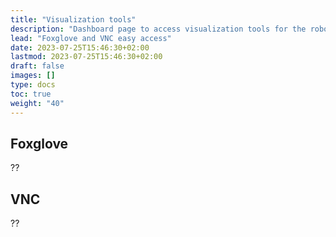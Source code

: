 ```yaml
---
title: "Visualization tools"
description: "Dashboard page to access visualization tools for the robot (Foxglove and VNC)."
lead: "Foxglove and VNC easy access"
date: 2023-07-25T15:46:30+02:00
lastmod: 2023-07-25T15:46:30+02:00
draft: false
images: []
type: docs
toc: true
weight: "40"
---
```


## Foxglove

??

## VNC

??
